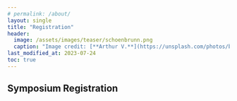 ```yaml
---
# permalink: /about/
layout: single
title: "Registration"
header:
  image: /assets/images/teaser/schoenbrunn.png
  caption: "Image credit: [**Arthur V.**](https://unsplash.com/photos/b5zOkA3swe8)"
last_modified_at: 2023-07-24
toc: true
---
```


## Symposium Registration
<!-- 
Graph Drawing 2022 registration fee covers:
- Attendance of conference delegates to all sessions of the conference
- Download information for the symposium proceedings
- Symposium materials (onsite participants only)
- Coffee breaks & Welcome party (onsite participants only)
- Access to PhD school

Remark:
- The registration fee EXCLUDES the banquet fee. See [important news](/gd2022/pages/news/) page.

Remark to authors:
- Each paper/poster accepted for the conference must be presented at the conference.

Remark to participants of PhD school
- This year we do not have independent registration fee for PhD school, but participants of PhD school must register to the symposium.


## Registration page:

Please buy tickets for the symposium at the following Web site:
[https://graphdrawing22-symp.peatix.com/](https://graphdrawing22-symp.peatix.com/)


## Registration Fees:

* On-site participant registration fee (Early: August 31 or earlier)
  * Non-student 30,000 yen
  * Student 20,000 yen

* On-site participant registration fee (Late: September 1 or later)
  * Non-student 35,000 yen
  * Student 25,000 yen

* On-line presenter registration fee
  * Non-student 20,000 yen
  * Student 15,000 yen

* On-line audience registration fee
  * Free (but registration required)

* Invitation documents posting fee 3,000 yen
(Please see the [visa page](/gd2022/pages/visa/) describing the necessity of invitation documents for participants from particular countries.)

Remarks:

- On-site registration will be available. Please register via the registration Web page and pay using your credit card. Please remark credit card is only available for registration.

- Any requests (e.g., dietary restrictions) are expected to be described on the "Dietary requests and other message" column of the registration form.
- Invitation letter request is available until August 25. 

## Cancellation Policy:

We will NOT refund the registration fee for cancellations.
If you wish to change your registration from onsite to online due to a change in immigration status, or from online to onsite due to a change in immigration status, please consult with us on a case-by-case basis.

## Certificate for foreign participants:

Every foreign visitor is required to submit a certificate issued by the symposium organizer to the local Japanese embassy. Please see the [visa page](/gd2022/pages/visa) that describes how to request the certificate.

## Invitation documents for participants from specific countries:

In addition to the certificate described above, the Japanese embassy in some countries requires additional documents.  Requests for the documents are only applicable for participants who completed the registration and payment of the registration fee and invitation letter issue fee (additional 3,000 Japanese yen PER PARTICIPANT).  Please see the [visa page](/gd2022/pages/visa) that describes the details.

Contact: Graph Drawing 2022 Organization Committee
gd22-organizer(at)graphdrawing.org -->
